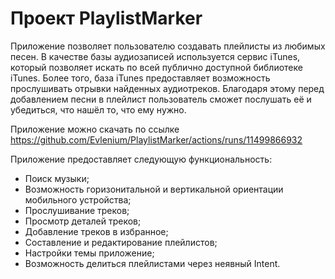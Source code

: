 # Проект PlaylistMarker

Приложение позволяет пользователю создавать плейлисты из любимых песен. В качестве базы аудиозаписей используется сервис iTunes, который позволяет искать по всей публично доступной библиотеке iTunes. 
Более того, база iTunes предоставляет возможность прослушивать отрывки найденных аудиотреков. Благодаря этому перед добавлением песни в плейлист пользователь сможет послушать её и убедиться, что нашёл то, что ему нужно. 

Приложение можно скачать по ссылке https://github.com/Evlenium/PlaylistMarker/actions/runs/11499866932

Приложение предоставляет следующую функциональность:

- Поиск музыки;
- Возможность горизонитальной и вертикальной ориентации мобильного устройства;
- Прослушивание треков;
- Просмотр деталей треков;
- Добавление треков в избранное;
- Составление и редактирование плейлистов;
- Настройки темы приложение;
- Возможность делиться плейлистами через неявный Intent.
